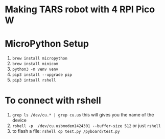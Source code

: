 # Making TARS robot with 4 RPI Pico W


# MicroPython Setup
1. `brew install micropython`
2. `brew install minicom`
3. `python3 -m venv venv`
4. `pip3 install --upgrade pip`
5. `pip3 intsall rshell`


# To connect with rshell
1. `grep ls /dev/cu.* | grep cu.us` this will gives you the name of the device
2. `rshell -p  /dev/cu.usbmodem1424301 --buffer-size 512` or just `rshell`
3. to flash a file: `rshell cp test.py /pyboard/test.py`